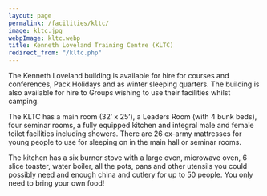 ```yaml
---
layout: page
permalink: /facilities/kltc/
image: kltc.jpg
webpImage: kltc.webp
title: Kenneth Loveland Training Centre (KLTC)
redirect_from: "/kltc.php"
---
```


The Kenneth Loveland building is available for hire for courses and conferences, Pack Holidays and as winter sleeping quarters. The building is also available for hire to Groups wishing to use their facilities whilst camping.

The KLTC has a main room (32’ x 25’), a Leaders Room (with 4 bunk beds), four seminar rooms, a fully equipped kitchen and integral male and female toilet facilities including showers. There are 26 ex-army mattresses for young people to use for sleeping on in the main hall or seminar rooms.

The kitchen has a six burner stove with a large oven, microwave oven, 6 slice toaster, water boiler, all the pots, pans and other utensils you could possibly need and enough china and cutlery for up to 50 people. You only need to bring your own food!
